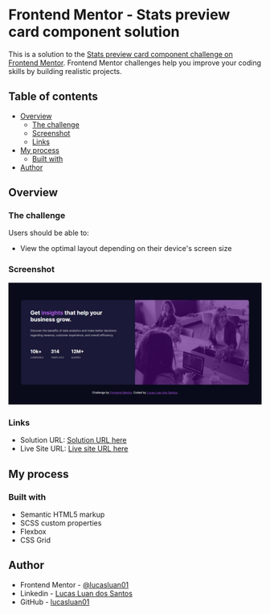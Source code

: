 # Frontend Mentor - Stats preview card component solution

This is a solution to the [Stats preview card component challenge on Frontend Mentor](https://www.frontendmentor.io/challenges/stats-preview-card-component-8JqbgoU62). Frontend Mentor challenges help you improve your coding skills by building realistic projects. 

## Table of contents

- [Overview](#overview)
  - [The challenge](#the-challenge)
  - [Screenshot](#screenshot)
  - [Links](#links)
- [My process](#my-process)
  - [Built with](#built-with)
- [Author](#author)

## Overview

### The challenge

Users should be able to:

- View the optimal layout depending on their device's screen size

### Screenshot

![Screenshot of solution](./screenshot.jpeg)

### Links

- Solution URL: [Solution URL here](https://github.com/lucasluan01/frontend-mentor/tree/main/html-css/newbie/stats-preview-card-component)
- Live Site URL: [Live site URL here](https://stats-preview-card-component-lucasluan01.vercel.app)

## My process

### Built with

- Semantic HTML5 markup
- SCSS custom properties
- Flexbox
- CSS Grid

## Author

- Frontend Mentor - [@lucasluan01](https://www.frontendmentor.io/profile/yourusername)
- Linkedin - [Lucas Luan dos Santos](https://www.linkedin.com/in/lucas-luan-dos-santos/)
- GitHub - [lucasluan01](https://github.com/lucasluan01)